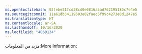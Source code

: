 ```yaml
---
ms.openlocfilehash: 02febe21fcd28cd0e0816a5ad762195185c7e4e5
ms.sourcegitcommit: 11a61db54119503e82faec5f99c4273e8d1247e5
ms.translationtype: HT
ms.contentlocale: ar-SA
ms.lasthandoff: 10/16/2020
ms.locfileid: "4069134"
---
```

<span data-ttu-id="01968-101">مزيد من المعلومات:</span><span class="sxs-lookup"><span data-stu-id="01968-101">More information:</span></span>